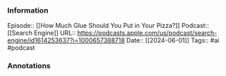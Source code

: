 ### Information

Episode:: [[How Much Glue Should You Put in Your Pizza?]]
Podcast:: [[Search Engine]]
URL:: https://podcasts.apple.com/us/podcast/search-engine/id1614253637?i=1000657388718
Date:: [[2024-06-01]]
Tags:: #ai 
#podcast


### Annotations


